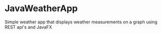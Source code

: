 # JavaWeatherApp
Simple weather app that displays weather measurements on a graph using REST api's and JavaFX
